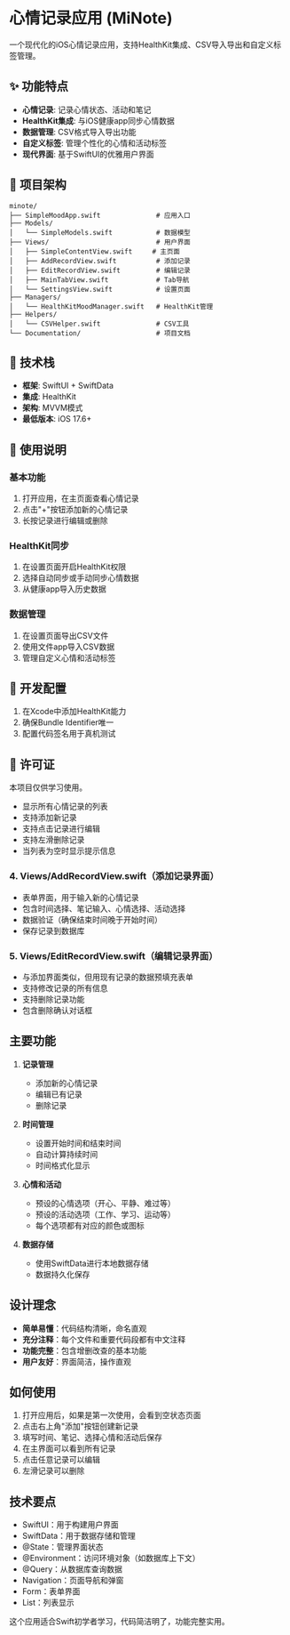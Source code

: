 # 心情记录应用 (MiNote)

一个现代化的iOS心情记录应用，支持HealthKit集成、CSV导入导出和自定义标签管理。

## ✨ 功能特点

- **心情记录**: 记录心情状态、活动和笔记
- **HealthKit集成**: 与iOS健康app同步心情数据
- **数据管理**: CSV格式导入导出功能
- **自定义标签**: 管理个性化的心情和活动标签
- **现代界面**: 基于SwiftUI的优雅用户界面

## 📁 项目架构

```
minote/
├── SimpleMoodApp.swift              # 应用入口
├── Models/
│   └── SimpleModels.swift           # 数据模型
├── Views/                           # 用户界面
│   ├── SimpleContentView.swift     # 主页面
│   ├── AddRecordView.swift          # 添加记录
│   ├── EditRecordView.swift         # 编辑记录
│   ├── MainTabView.swift            # Tab导航
│   └── SettingsView.swift           # 设置页面
├── Managers/
│   └── HealthKitMoodManager.swift   # HealthKit管理
├── Helpers/
│   └── CSVHelper.swift              # CSV工具
└── Documentation/                   # 项目文档
```

## 🚀 技术栈

- **框架**: SwiftUI + SwiftData
- **集成**: HealthKit
- **架构**: MVVM模式
- **最低版本**: iOS 17.6+

## 📱 使用说明

### 基本功能
1. 打开应用，在主页面查看心情记录
2. 点击"+"按钮添加新的心情记录
3. 长按记录进行编辑或删除

### HealthKit同步
1. 在设置页面开启HealthKit权限
2. 选择自动同步或手动同步心情数据
3. 从健康app导入历史数据

### 数据管理
1. 在设置页面导出CSV文件
2. 使用文件app导入CSV数据
3. 管理自定义心情和活动标签

## 🔧 开发配置

1. 在Xcode中添加HealthKit能力
2. 确保Bundle Identifier唯一
3. 配置代码签名用于真机测试

## 📄 许可证

本项目仅供学习使用。
- 显示所有心情记录的列表
- 支持添加新记录
- 支持点击记录进行编辑
- 支持左滑删除记录
- 当列表为空时显示提示信息

### 4. Views/AddRecordView.swift（添加记录界面）
- 表单界面，用于输入新的心情记录
- 包含时间选择、笔记输入、心情选择、活动选择
- 数据验证（确保结束时间晚于开始时间）
- 保存记录到数据库

### 5. Views/EditRecordView.swift（编辑记录界面）
- 与添加界面类似，但用现有记录的数据预填充表单
- 支持修改记录的所有信息
- 支持删除记录功能
- 包含删除确认对话框

## 主要功能

1. **记录管理**
   - 添加新的心情记录
   - 编辑已有记录
   - 删除记录

2. **时间管理**
   - 设置开始时间和结束时间
   - 自动计算持续时间
   - 时间格式化显示

3. **心情和活动**
   - 预设的心情选项（开心、平静、难过等）
   - 预设的活动选项（工作、学习、运动等）
   - 每个选项都有对应的颜色或图标

4. **数据存储**
   - 使用SwiftData进行本地数据存储
   - 数据持久化保存

## 设计理念

- **简单易懂**：代码结构清晰，命名直观
- **充分注释**：每个文件和重要代码段都有中文注释
- **功能完整**：包含增删改查的基本功能
- **用户友好**：界面简洁，操作直观

## 如何使用

1. 打开应用后，如果是第一次使用，会看到空状态页面
2. 点击右上角"添加"按钮创建新记录
3. 填写时间、笔记、选择心情和活动后保存
4. 在主界面可以看到所有记录
5. 点击任意记录可以编辑
6. 左滑记录可以删除

## 技术要点

- SwiftUI：用于构建用户界面
- SwiftData：用于数据存储和管理
- @State：管理界面状态
- @Environment：访问环境对象（如数据库上下文）
- @Query：从数据库查询数据
- Navigation：页面导航和弹窗
- Form：表单界面
- List：列表显示

这个应用适合Swift初学者学习，代码简洁明了，功能完整实用。
